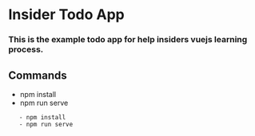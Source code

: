 # Insider Todo App
### This is the example todo app for help insiders vuejs learning process.
## Commands
  - npm install 
  - npm run serve

```
   - npm install 
   - npm run serve 
```
